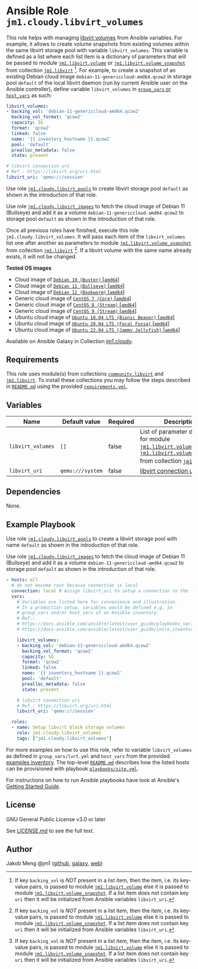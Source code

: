 # Ansible Role `jm1.cloudy.libvirt_volumes`

This role helps with managing [libvirt volumes][libvirt] from Ansible variables. For example, it allows to create volume
snapshots from existing volumes within the same libvirt storage pool with variable `libvirt_volumes`. This variable is
defined as a list where each list item is a dictionary of parameters that will be passed to module
[`jm1.libvirt.volume`][jm1-libvirt-volume] or [`jm1.libvirt.volume_snapshot`][jm1-libvirt-volume-snapshot] from
collection [`jm1.libvirt`][galaxy-jm1-libvirt] [^libvirt-volumes-parameter]. For example, to create a snapshot of an
existing Debian cloud image `debian-11-genericcloud-amd64.qcow2` in storage pool `default` of the local libvirt daemon
(run by current Ansible user on the Ansible controller), define variable `libvirt_volumes` in [`group_vars` or
`host_vars`][ansible-inventory] as such:

```yml
libvirt_volumes:
- backing_vol: 'debian-11-genericcloud-amd64.qcow2'
  backing_vol_format: 'qcow2'
  capacity: 5G
  format: 'qcow2'
  linked: false
  name: '{{ inventory_hostname }}.qcow2'
  pool: 'default'
  prealloc_metadata: false
  state: present

# libvirt connection uri
# Ref.: https://libvirt.org/uri.html
libvirt_uri: 'qemu:///session'
```

Use role [`jm1.cloudy.libvirt_pools`][jm1-cloudy-libvirt-pools] to create libvirt storage pool `default` as shown in the
introduction of that role.

Use role [`jm1.cloudy.libvirt_images`][jm1-cloudy-libvirt-images] to fetch the cloud image of Debian 11 (Bullseye) and
add it as a volume `debian-11-genericcloud-amd64.qcow2` to storage pool `default` as shown in the introduction of that
role.

Once all previous roles have finished, execute this role `jm1.cloudy.libvirt_volumes`. It will pass each item of the
`libvirt_volumes` list one after another as parameters to module [`jm1.libvirt.volume_snapshot`][
jm1-libvirt-volume-snapshot] from collection [`jm1.libvirt`][galaxy-jm1-libvirt] [^libvirt-volumes-parameter]. If a
libvirt volume with the same name already exists, it will not be changed.

[ansible-inventory]: https://docs.ansible.com/ansible/latest/user_guide/intro_inventory.html
[galaxy-community-libvirt]: https://galaxy.ansible.com/community/libvirt
[galaxy-jm1-libvirt]: https://galaxy.ansible.com/jm1/libvirt
[jm1-cloudy-libvirt-images]: ../libvirt_images/
[jm1-cloudy-libvirt-pools]: ../libvirt_pools/
[jm1-libvirt-volume]: https://github.com/JM1/ansible-collection-jm1-libvirt/blob/master/plugins/modules/volume.py
[jm1-libvirt-volume-snapshot]: https://github.com/JM1/ansible-collection-jm1-libvirt/blob/master/plugins/modules/volume_snapshot.py
[libvirt]: https://libvirt.org/

**Tested OS images**
- Cloud image of [`Debian 10 (Buster)` \[`amd64`\]](https://cdimage.debian.org/cdimage/openstack/current/)
- Cloud image of [`Debian 11 (Bullseye)` \[`amd64`\]](https://cdimage.debian.org/images/cloud/bullseye/latest/)
- Cloud image of [`Debian 12 (Bookworm)` \[`amd64`\]](https://cdimage.debian.org/images/cloud/bookworm/)
- Generic cloud image of [`CentOS 7 (Core)` \[`amd64`\]](https://cloud.centos.org/centos/7/images/)
- Generic cloud image of [`CentOS 8 (Stream)` \[`amd64`\]](https://cloud.centos.org/centos/8-stream/x86_64/images/)
- Generic cloud image of [`CentOS 9 (Stream)` \[`amd64`\]](https://cloud.centos.org/centos/9-stream/x86_64/images/)
- Ubuntu cloud image of [`Ubuntu 18.04 LTS (Bionic Beaver)` \[`amd64`\]](https://cloud-images.ubuntu.com/bionic/current/)
- Ubuntu cloud image of [`Ubuntu 20.04 LTS (Focal Fossa)` \[`amd64`\]](https://cloud-images.ubuntu.com/focal/)
- Ubuntu cloud image of [`Ubuntu 22.04 LTS (Jammy Jellyfish)` \[`amd64`\]](https://cloud-images.ubuntu.com/jammy/)

Available on Ansible Galaxy in Collection [jm1.cloudy](https://galaxy.ansible.com/jm1/cloudy).

## Requirements

This role uses module(s) from collections [`community.libvirt`][galaxy-community-libvirt] and [`jm1.libvirt`][
galaxy-jm1-libvirt]. To install these collections you may follow the steps described in [`README.md`][
jm1-cloudy-readme] using the provided [`requirements.yml`][jm1-cloudy-requirements].

[jm1-cloudy-readme]: ../../README.md
[jm1-cloudy-requirements]: ../../requirements.yml

## Variables

| Name              | Default value    | Required | Description |
| ----------------- | ---------------- | -------- | ----------- |
| `libvirt_volumes` | `[]`             | false    | List of parameter dictionaries for module [`jm1.libvirt.volume`][jm1-libvirt-volume] or [`jm1.libvirt.volume_snapshot`][jm1-libvirt-volume-snapshot] from collection [`jm1.libvirt`][galaxy-jm1-libvirt] [^libvirt-volumes-parameter] |
| `libvirt_uri`     | `qemu:///system` | false    | [libvirt connection uri][libvirt-uri] |

[^libvirt-volumes-parameter]: If key `backing_vol` is *NOT* present in a list item, then the item, i.e. its key-value
pairs, is passed to module [`jm1.libvirt.volume`][jm1-libvirt-volume] else it is passed to module
[`jm1.libvirt.volume_snapshot`][jm1-libvirt-volume-snapshot]. If a list item does not contain key `uri` then it will be
initialized from Ansible variables `libvirt_uri`.

[libvirt-uri]: https://libvirt.org/uri.html

## Dependencies

None.

## Example Playbook

Use role [`jm1.cloudy.libvirt_pools`][jm1-cloudy-libvirt-pools] to create a libvirt storage pool with name `default` as
shown in the introduction of that role.

Use role [`jm1.cloudy.libvirt_images`][jm1-cloudy-libvirt-images] to fetch the cloud image of Debian 11 (Bullseye) and
add it as a volume `debian-11-genericcloud-amd64.qcow2` to storage pool `default` as shown in the introduction of that
role.

```yml
- hosts: all
  # do not become root because connection is local
  connection: local # Assign libvirt_uri to setup a connection to the libvirt host
  vars:
    # Variables are listed here for convenience and illustration.
    # In a production setup, variables would be defined e.g. in
    # group_vars and/or host_vars of an Ansible inventory.
    # Ref.:
    # https://docs.ansible.com/ansible/latest/user_guide/playbooks_variables.html
    # https://docs.ansible.com/ansible/latest/user_guide/intro_inventory.html

    libvirt_volumes:
    - backing_vol: 'debian-11-genericcloud-amd64.qcow2'
      backing_vol_format: 'qcow2'
      capacity: 5G
      format: 'qcow2'
      linked: false
      name: '{{ inventory_hostname }}.qcow2'
      pool: 'default'
      prealloc_metadata: false
      state: present

    # libvirt connection uri
    # Ref.: https://libvirt.org/uri.html
    libvirt_uri: 'qemu:///session'

  roles:
  - name: Setup libvirt block storage volumes
    role: jm1.cloudy.libvirt_volumes
    tags: ["jm1.cloudy.libvirt_volumes"]
```

For more examples on how to use this role, refer to variable `libvirt_volumes` as defined in `group_vars/lvrt.yml` and
`host_vars` from the provided [examples inventory][inventory-example]. The top-level [`README.md`][jm1-cloudy-readme]
describes how the listed hosts can be provisioned with playbook [`playbooks/site.yml`][playbook-site-yml].

[inventory-example]: ../../inventory/
[playbook-site-yml]: ../../playbooks/site.yml

For instructions on how to run Ansible playbooks have look at Ansible's
[Getting Started Guide](https://docs.ansible.com/ansible/latest/network/getting_started/first_playbook.html).

## License

GNU General Public License v3.0 or later

See [LICENSE.md](../../LICENSE.md) to see the full text.

## Author

Jakob Meng
@jm1 ([github](https://github.com/jm1), [galaxy](https://galaxy.ansible.com/jm1), [web](http://www.jakobmeng.de))
